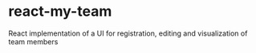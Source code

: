 # react-my-team
React implementation of a UI for registration, editing and visualization of team members
